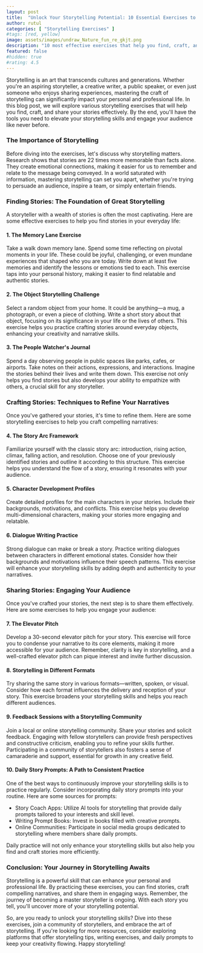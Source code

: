 ```yaml
---
layout: post
title:  "Unlock Your Storytelling Potential: 10 Essential Exercises to Enhance Your Skills"
author: rutul
categories: [ "Storytelling Exercises" ]
#tags: [red, yellow]
image: assets/images/undraw_Nature_fun_re_gkjt.png
description: "10 most effective exercises that help you find, craft, and share stories."
featured: false
#hidden: true
#rating: 4.5
---
```


Storytelling is an art that transcends cultures and generations. Whether you're an aspiring storyteller, a creative writer, a public speaker, or even just someone who enjoys sharing experiences, mastering the craft of storytelling can significantly impact your personal and professional life. In this blog post, we will explore various storytelling exercises that will help you find, craft, and share your stories effectively. By the end, you'll have the tools you need to elevate your storytelling skills and engage your audience like never before.

### The Importance of Storytelling

Before diving into the exercises, let's discuss why storytelling matters. Research shows that stories are 22 times more memorable than facts alone. They create emotional connections, making it easier for us to remember and relate to the message being conveyed. In a world saturated with information, mastering storytelling can set you apart, whether you're trying to persuade an audience, inspire a team, or simply entertain friends.

### Finding Stories: The Foundation of Great Storytelling

A storyteller with a wealth of stories is often the most captivating. Here are some effective exercises to help you find stories in your everyday life:

#### 1. The Memory Lane Exercise

Take a walk down memory lane. Spend some time reflecting on pivotal moments in your life. These could be joyful, challenging, or even mundane experiences that shaped who you are today. Write down at least five memories and identify the lessons or emotions tied to each. This exercise taps into your personal history, making it easier to find relatable and authentic stories.

#### 2. The Object Storytelling Challenge

Select a random object from your home. It could be anything—a mug, a photograph, or even a piece of clothing. Write a short story about that object, focusing on its significance in your life or the lives of others. This exercise helps you practice crafting stories around everyday objects, enhancing your creativity and narrative skills.

#### 3. The People Watcher's Journal

Spend a day observing people in public spaces like parks, cafes, or airports. Take notes on their actions, expressions, and interactions. Imagine the stories behind their lives and write them down. This exercise not only helps you find stories but also develops your ability to empathize with others, a crucial skill for any storyteller.

### Crafting Stories: Techniques to Refine Your Narratives

Once you've gathered your stories, it's time to refine them. Here are some storytelling exercises to help you craft compelling narratives:

#### 4. The Story Arc Framework
Familiarize yourself with the classic story arc: introduction, rising action, climax, falling action, and resolution. Choose one of your previously identified stories and outline it according to this structure. This exercise helps you understand the flow of a story, ensuring it resonates with your audience.

#### 5. Character Development Profiles
Create detailed profiles for the main characters in your stories. Include their backgrounds, motivations, and conflicts. This exercise helps you develop multi-dimensional characters, making your stories more engaging and relatable.

#### 6. Dialogue Writing Practice
Strong dialogue can make or break a story. Practice writing dialogues between characters in different emotional states. Consider how their backgrounds and motivations influence their speech patterns. This exercise will enhance your storytelling skills by adding depth and authenticity to your narratives.

### Sharing Stories: Engaging Your Audience
Once you've crafted your stories, the next step is to share them effectively. Here are some exercises to help you engage your audience:

#### 7. The Elevator Pitch
Develop a 30-second elevator pitch for your story. This exercise will force you to condense your narrative to its core elements, making it more accessible for your audience. Remember, clarity is key in storytelling, and a well-crafted elevator pitch can pique interest and invite further discussion.

#### 8. Storytelling in Different Formats
Try sharing the same story in various formats—written, spoken, or visual. Consider how each format influences the delivery and reception of your story. This exercise broadens your storytelling skills and helps you reach different audiences.

#### 9. Feedback Sessions with a Storytelling Community
Join a local or online storytelling community. Share your stories and solicit feedback. Engaging with fellow storytellers can provide fresh perspectives and constructive criticism, enabling you to refine your skills further. Participating in a community of storytellers also fosters a sense of camaraderie and support, essential for growth in any creative field.

#### 10. Daily Story Prompts: A Path to Consistent Practice
One of the best ways to continuously improve your storytelling skills is to practice regularly. Consider incorporating daily story prompts into your routine. Here are some sources for prompts:

* Story Coach Apps: Utilize AI tools for storytelling that provide daily prompts tailored to your interests and skill level.
* Writing Prompt Books: Invest in books filled with creative prompts.
* Online Communities: Participate in social media groups dedicated to storytelling where members share daily prompts.

Daily practice will not only enhance your storytelling skills but also help you find and craft stories more efficiently.

### Conclusion: Your Journey in Storytelling Awaits
Storytelling is a powerful skill that can enhance your personal and professional life. By practicing these exercises, you can find stories, craft compelling narratives, and share them in engaging ways. Remember, the journey of becoming a master storyteller is ongoing. With each story you tell, you'll uncover more of your storytelling potential.

So, are you ready to unlock your storytelling skills? Dive into these exercises, join a community of storytellers, and embrace the art of storytelling. If you're looking for more resources, consider exploring platforms that offer storytelling tips, writing exercises, and daily prompts to keep your creativity flowing. Happy storytelling!